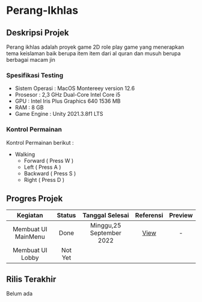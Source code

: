 # Perang-Ikhlas

## Deskripsi Projek

Perang ikhlas adalah proyek game 2D role play game yang menerapkan tema keislaman baik berupa item item dari al quran dan musuh berupa berbagai macam jin

### Spesifikasi Testing

- Sistem Operasi : MacOS Montereey version 12.6
- Prosesor : 2,3 GHz Dual-Core Intel Core i5
- GPU : Intel Iris Plus Graphics 640 1536 MB
- RAM : 8 GB
- Game Engine : Unity 2021.3.8f1 LTS

### Kontrol Permainan

Kontrol Permainan berikut :
- Walking
  - Forward ( Press W ) 
  - Left ( Press A )
  - Backward ( Press S )
  - Right ( Press D )

## Progres Projek

Kegiatan | Status | Tanggal Selesai | Referensi | Preview
:---: | :---: | :---: | :---: |  :---: 
Membuat UI MainMenu | Done | Minggu,25 September 2022 | [View](https://www.youtube.com/watch?v=zc8ac_qUXQY&t=675s) | -
Membuat UI Lobby | Not Yet | | |


## Rilis Terakhir 

Belum ada